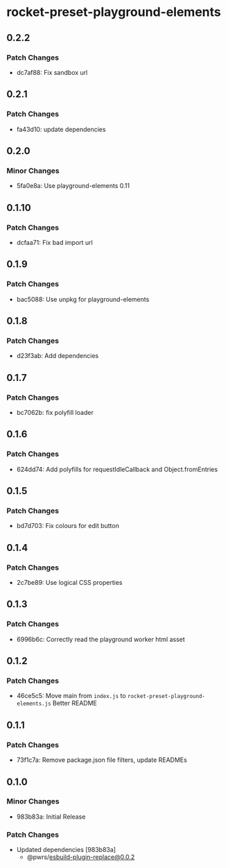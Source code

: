 # rocket-preset-playground-elements

## 0.2.2

### Patch Changes

- dc7af88: Fix sandbox url

## 0.2.1

### Patch Changes

- fa43d10: update dependencies

## 0.2.0

### Minor Changes

- 5fa0e8a: Use playground-elements 0.11

## 0.1.10

### Patch Changes

- dcfaa71: Fix bad import url

## 0.1.9

### Patch Changes

- bac5088: Use unpkg for playground-elements

## 0.1.8

### Patch Changes

- d23f3ab: Add dependencies

## 0.1.7

### Patch Changes

- bc7062b: fix polyfill loader

## 0.1.6

### Patch Changes

- 624dd74: Add polyfills for requestIdleCallback and Object.fromEntries

## 0.1.5

### Patch Changes

- bd7d703: Fix colours for edit button

## 0.1.4

### Patch Changes

- 2c7be89: Use logical CSS properties

## 0.1.3

### Patch Changes

- 6996b6c: Correctly read the playground worker html asset

## 0.1.2

### Patch Changes

- 46ce5c5: Move main from `index.js` to `rocket-preset-playground-elements.js`
  Better README

## 0.1.1

### Patch Changes

- 73f1c7a: Remove package.json file filters, update READMEs

## 0.1.0

### Minor Changes

- 983b83a: Initial Release

### Patch Changes

- Updated dependencies [983b83a]
  - @pwrs/esbuild-plugin-replace@0.0.2
